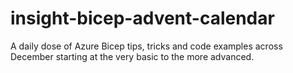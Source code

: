 # insight-bicep-advent-calendar

A daily dose of Azure Bicep tips, tricks and code examples across December starting at the very basic to the more advanced.
